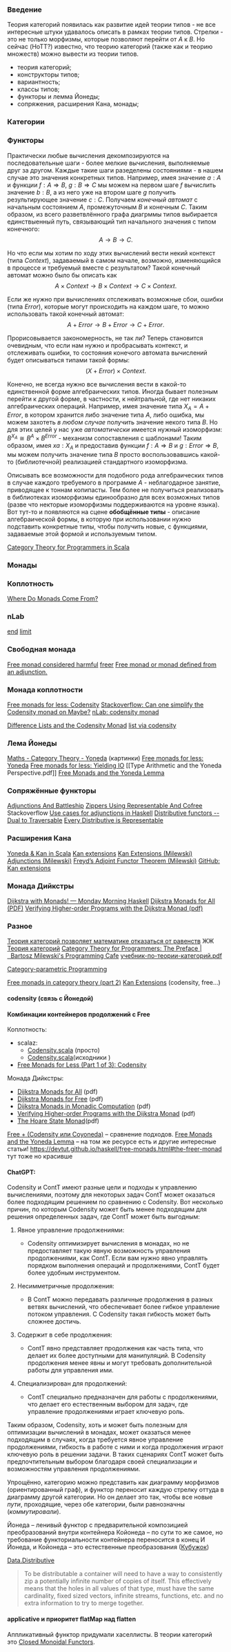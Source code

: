 ### Введение

Теория категорий появилась как развитие идей теории типов - не все интересные штуки удавалось описать в рамках теории типов.
Стрелки - это не только морфизмы, которые позволяют перейти от $A$ к $B$.
Но сейчас (HoTT?) известно, что теорию категорий (также как и теорию множеств) можно вывести из теории типов.

- теория категорий;
- конструкторы типов;
- вариантность;
- классы типов;
- функторы и лемма Йонеды;
- сопряжения, расширения Кана, монады;

### Категории

### Функторы

Практически любые вычисления декомпозируются на последовательные шаги - более мелкие вычисления, выполняемые друг за другом. Каждые такие шаги разеделены состояниями - в нашем случае это значения конкретных типов. Например, имея значение $a: A$ и функции $f: A\Rightarrow B$, $g: B\Rightarrow C$ мы можем на первом шаге $f$ вычислить значение $b: B$, а из него уже на втором шаге $g$ получить результирующее значение $c: C$. Получаем _конечный автомат_ с начальным состоянием $A$, промежуточным $B$ и конечным $C$. Таким образом, из всего разветвлённого графа диагрммы типов выбирается единствыенный путь, связывающий тип начального значения с типом конечного: $$A \rightarrow B \rightarrow C.$$

Но что если мы хотим по ходу этих вычислений вести некий контекст (типа $Context$), задаваемый в самом начале, возможно, изменяющийся в процессе и требуемый вместе с результатом? Такой конечный автомат можно было бы описать как $$A\times Context \rightarrow B\times Context \rightarrow C\times Context.$$

Если же нужно при вычислениях отслеживать возможные сбои, ошибки (типа $Error$), которые могут происходить на каждом шаге, то можно использовать такой конечный автомат: $$A+Error \rightarrow B+Error \rightarrow C+Error.$$

Прорисовывается закономерность, не так ли? Теперь становится очевидным, что если нам нужно и пробрасывать контекст, и отслеживать ошибки, то состояния конечого автомата вычислений будет описываться типами такой формы: $$(X + Error)\times Context.$$

Конечно, не всегда нужно все вычисления вести в какой-то единственной форме алгебраических типов. Иногда бывает полезным перейти к другой форме, в частности, к нейтральной, где нет никаких алгебраических операций. Например, имея значение типа $X_A=A+Error$, в котором хранится либо значение типа $A$, либо ошибка, мы можем захотеть _в любом случае_ получить значение некого типа $B$. Но для этих целей у нас уже _автоматически_ имеется нужный изоморфизм: $B^{X_A}\cong B^A \times B^{Error}$ - механизм сопоставления с шаблонами! Таким образом, имея $xa: X_A$ и предоставив функции $f: A\Rightarrow B$ и $g: Error\Rightarrow B$, мы можем получить значение типа $B$ просто воспользовавшись какой-то (библиотечной) реализацией стандартного изоморфизма.

Описывать все возможности для подобного рода алгебраических типов в случае каждого требуемого в программе $A$ - неблагодарное занятие, приводящее к тоннам копипасты. Тем более не получиться реализовать в библиотеках изоморфизмы единообразно для всех возможных типов (разве что некторые изоморфизмы поддерживаются на уровне языка). Вот тут-то и появляются на сцене **обобщённые типы** - описание алгебраической формы, в которую при использовании нужно подставить конкретные типы, чтобы получить новые, с функциями, задаваемые этой формой и используемым типом.

[Category Theory for Programmers in Scala](https://ctfpis.gitbook.io/project/category-theory-for-programmers)

### Монады

### Коплотность
[Where Do Monads Come From?](https://golem.ph.utexas.edu/category/2012/09/where_do_monads_come_from.html)

### nLab
[end](https://ncatlab.org/nlab/show/end)
[limit](https://ncatlab.org/nlab/show/limit)

### Свободная монада

[Free monad considered harmful](https://markkarpov.com/post/free-monad-considered-harmful.html)
[freer](https://gist.github.com/jsuereth/2916541ed8944fb134ae)
[Free monad or monad defined from an adjunction.](https://mathoverflow.net/questions/25588/free-monad-or-monad-defined-from-an-adjunction)

### Монада коплотности

[Free monads for less: Codensity](http://comonad.com/reader/2011/free-monads-for-less/)
[Stackoverflow: Can one simplify the Codensity monad on Maybe?](https://stackoverflow.com/questions/75178350/can-one-simplify-the-codensity-monad-on-maybe)
[nLab: codensity monad](https://ncatlab.org/nlab/show/codensity+monad)

[Difference Lists and the Codensity Monad](https://begriffs.com/posts/2016-02-04-difference-lists-and-codennsity.html)
[list via codensity](https://juan-gandhi.dreamwidth.org/3840634.html)


### Лема Йонеды

[Maths - Category Theory - Yoneda](https://www.euclideanspace.com/maths/discrete/category/higher/yoneda/index.htm) (картинки)
[Free monads for less: Yoneda](http://comonad.com/reader/2011/free-monads-for-less-2/)
[Free monads for less: Yielding IO](http://comonad.com/reader/2011/free-monads-for-less-3/)
[[Type Arithmetic and the Yoneda Perspective.pdf]]
[Free Monads and the Yoneda Lemma](http://blog.higher-order.com/blog/2013/11/01/free-and-yoneda/)

### Сопряжённые функторы

[Adjunctions And Battleship](https://chrispenner.ca/posts/adjunction-battleship)
[Zippers Using Representable And Cofree](https://chrispenner.ca/posts/representable-cofree-zippers)
Stackoverflow [Use cases for adjunctions in Haskell](https://stackoverflow.com/questions/56559213/use-cases-for-adjunctions-in-haskell)
[Distributive functors -- Dual to Traversable](https://hackage.haskell.org/package/distributive)
[Every Distributive is Representable](https://duplode.github.io/posts/every-distributive-is-representable.html)


### Расширения Кана

[Yoneda & Kan in Scala](https://github.com/lemastero/scala_typeclassopedia/blob/master/KanExtensions.MD)
[Kan extensions](http://comonad.com/reader/2008/kan-extensions/)
[Kan Extensions (Milewski)](https://bartoszmilewski.com/2017/04/17/kan-extensions/)
[Adjunctions (Milewski)](https://bartoszmilewski.com/2016/04/18/adjunctions/)
[Freyd’s Adjoint Functor Theorem (Milewski)](https://bartoszmilewski.com/2020/07/22/freyds-adjoint-functor-theorem/)
[GitHub: Kan extensions](https://github.com/lemastero/scala_typeclassopedia/blob/main/KanExtensions.MD)

### Монада Дийкстры

[Dijkstra with Monads! — Monday Morning Haskell](https://mmhaskell.com/blog/2022/9/8/dijkstra-with-monads)
[Dijkstra Monads for All (PDF)](https://dokumen.tips/documents/dijkstra-monads-for-all-arxiv-a-pdf-a-190301237pdf-1-introduction-the-aim.html?page=26)
[Verifying Higher-order Programs with the Dijkstra Monad (pdf)](https://www.microsoft.com/en-us/research/wp-content/uploads/2013/06/paper-pldi13.pdf)


### Разное

[Теория категорий позволяет математике отказаться от равенств](https://habr.com/ru/post/476372/)
ЖЖ [Теория категорий](https://category-theory.livejournal.com/)
[Category Theory for Programmers: The Preface |   Bartosz Milewski's Programming Cafe](https://bartoszmilewski.com/2014/10/28/category-theory-for-programmers-the-preface/)
[учебник-по-теории-категорий.pdf](http://komar.in/files/%D1%83%D1%87%D0%B5%D0%B1%D0%BD%D0%B8%D0%BA-%D0%BF%D0%BE-%D1%82%D0%B5%D0%BE%D1%80%D0%B8%D0%B8-%D0%BA%D0%B0%D1%82%D0%B5%D0%B3%D0%BE%D1%80%D0%B8%D0%B9.pdf)

[Category-parametric Programming](https://github.com/sellout/category-parametric-talk/blob/master/scala-io.org)

[Free monads in category theory (part 2)](https://www.paolocapriotti.com/blog/2013/12/04/free-monads-part-2/index.html)
[Kan Extensions](http://comonad.com/reader/2008/kan-extensions/ "Permanent Link: Kan Extensions") (codensity, free…)

#### codensity (связь с Йонедой)

#### Комбинации контейнеров продолжений с Free

Коплотность:
- scalaz:
	- [Codensity.scala](https://xuwei-k.github.io/scalaz-sxr/scalaz-2.9.2-7.0.0/core/Codensity.scala.html) (просто)
	- [Codensity.scala](https://github.com/scalaz/scalaz/blob/series/7.3.x/core/src/main/scala/scalaz/Codensity.scala)(исходники )
- [Free Monads for Less (Part 1 of 3): Codensity](http://comonad.com/reader/2011/free-monads-for-less/ "Permanent Link: Free Monads for Less (Part 1 of 3): Codensity")

Монада Дийкстры:
- [Dijkstra Monads for All](https://arxiv.org/abs/1903.01237) (pdf)
- [Dijkstra Monads for Free](https://arxiv.org/abs/1608.06499) (pdf)
- [Dijkstra Monads in Monadic Computation](https://www.cs.ru.nl/B.Jacobs/PAPERS/Dijkstra-monad.pdf) (pdf)
- [Verifying Higher-order Programs with the Dijkstra Monad](https://www.microsoft.com/en-us/research/wp-content/uploads/2013/06/paper-pldi13.pdf) (pdf)
- [The Hoare State Monad](https://webspace.science.uu.nl/~swier004/publications/2009-tphols.pdf)(pdf)

[Free + (Codensity  или Coyoneda)](https://www.reddit.com/r/haskell/comments/7q4sku/are_people_using_freer_monads_or_still_mostly/) – сравнение подходов.
[Free Monads and the Yoneda Lemma](https://blog.higher-order.com/blog/2013/11/01/free-and-yoneda/) – на том же ресурсе есть и другие интересные статьи!
https://devtut.github.io/haskell/free-monads.html#the-freer-monad тут тоже но красивше



#### ChatGPT:
Codensity и ContT имеют разные цели и подходы к управлению вычислениями, поэтому для некоторых задач ContT может оказаться более подходящим решением по сравнению с Codensity. Вот несколько причин, по которым Codensity может быть менее подходящим для решения определенных задач, где ContT может быть выгодным:

1. Явное управление продолжениями:
   - Codensity оптимизирует вычисления в монадах, но не предоставляет такую явную возможность управления продолжениями, как ContT. Если вам нужно явно управлять порядком выполнения операций и продолжениями, ContT будет более удобным инструментом.

2. Несимметричные продолжения:
   - В ContT можно передавать различные продолжения в разных ветвях вычислений, что обеспечивает более гибкое управление потоком управления. С Codensity такая гибкость может быть сложнее достичь.

3. Содержит в себе продолжения:
   - ContT явно представляет продолжения как часть типа, что делает их более доступными для манипуляций. В Codensity продолжения менее явны и могут требовать дополнительной работы для управления ими.

4. Специализирован для продолжений:
   - ContT специально предназначен для работы с продолжениями, что делает его естественным выбором для задач, где управление продолжениями играет ключевую роль.

Таким образом, Codensity, хоть и может быть полезным для оптимизации вычислений в монадах, может оказаться менее подходящим в случаях, когда требуется явное управление продолжениями, гибкость в работе с ними и когда продолжения играют ключевую роль в решении задачи. В таких сценариях ContT может быть предпочтительным выбором благодаря своей специализации и возможностям управления продолжениями.

Упрощённо, категорию можно представить как диаграмму морфизмов (ориентированный граф), и функтор переносит каждую стрелку оттуда в диаграмму другой категории. Но он делает это так, чтобы все новые *пути*, проходящие, через обе категории, были равнозначны (*коммутировали*).

Йонеда – ленивый функтор с предварительной композицией преобразований внутри контейнера 
Койонеда – по сути то же самое, но требование функториальности контейнера переносится в конец
И Йонеда, и Койонеда – это естественные преобразования
([Кубужок](https://kubuszok.com/2018/the-f-words-functors-and-friends/#yoneda-lemma))

[Data.Distributive](https://hackage.haskell.org/package/distributive-0.6.2.1/docs/Data-Distributive.html)
>To be distributable a container will need to have a way to consistently zip a potentially infinite number of copies of itself. This effectively means that the holes in all values of that type, must have the same cardinality, fixed sized vectors, infinite streams, functions, etc. and no extra information to try to merge together.

#### applicative и приоритет flatMap над flatten
Аппликативный функтор придумали хаселлисты.
В теории категорий это [Closed Monoidal Functors](https://math.stackexchange.com/questions/4254772/definition-of-closed-monoidal-functor).
